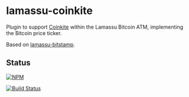 # lamassu-coinkite

Plugin to support [Coinkite][coinkite] within the Lamassu Bitcoin ATM,
implementing the Bitcoin price ticker.

Based on [lamassu-bitstamp][lb].

[coinkite]: https://coinkite.com/ "Coinkite homepage"
[lb]: https://github.com/lamassu/lamassu-bitstamp "Lamassu Bitstamp repository"

## Status

[![NPM](https://nodei.co/npm/lamassu-coinkite.png)](https://nodei.co/npm/lamassu-coinkite/)

[![Build Status](https://travis-ci.org/imrehg/lamassu-coinkite.svg?branch=master)](https://travis-ci.org/imrehg/lamassu-coinkite)

[kraken]: https://kraken.com/ "Kraken Bitcoin Exchange homepage"
[lb]: https://github.com/lamassu/lamassu-bitstamp "Lamassu Bitstamp repository"
